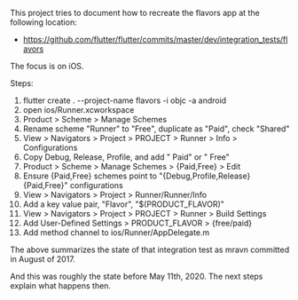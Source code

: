 
This project tries to document how to recreate the flavors app at the
following location:

- https://github.com/flutter/flutter/commits/master/dev/integration_tests/flavors

The focus is on iOS.

Steps:

1. flutter create . --project-name flavors -i objc -a android
2. open ios/Runner.xcworkspace
3. Product > Scheme > Manage Schemes
4. Rename scheme "Runner" to "Free", duplicate as "Paid", check "Shared"
5. View > Navigators > Project > PROJECT > Runner > Info > Configurations
6. Copy Debug, Release, Profile, and add " Paid" or " Free"
7. Product > Scheme > Manage Schemes > {Paid,Free} > Edit
8. Ensure {Paid,Free} schemes point to "{Debug,Profile,Release} {Paid,Free}" configurations
9. View > Navigators > Project > Runner/Runner/Info
10. Add a key value pair, "Flavor", "$(PRODUCT_FLAVOR)"
11. View > Navigators > Project > PROJECT > Runner > Build Settings
12. Add User-Defined Settings > PRODUCT_FLAVOR > {free/paid}
13. Add method channel to ios/Runner/AppDelegate.m

The above summarizes the state of that integration test as mravn
committed in August of 2017.

And this was roughly the state before May 11th, 2020. The next steps
explain what happens then.
